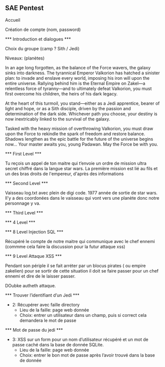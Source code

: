## SAE Pentest

Accueil

Création de compte (nom, password)

*** Introduction et dialogues ***

Choix du groupe (camp ? Sith / Jedi)

Niveaux: (planètes)


In an age long forgotten, as the balance of the Force wavers, the galaxy sinks into darkness. The tyrannical Emperor Valkorion has hatched a sinister plan: to invade and enslave every world, imposing his iron will upon the entire universe. Rallying behind him is the Eternal Empire on Zakel—a relentless force of tyranny—and to ultimately defeat Valkorion, you must first overcome his children, the heirs of his dark legacy.

At the heart of this turmoil, you stand—either as a Jedi apprentice, bearer of light and hope, or as a Sith disciple, driven by the passion and determination of the dark side. Whichever path you choose, your destiny is now inextricably linked to the survival of the galaxy.

Tasked with the heavy mission of overthrowing Valkorion, you must draw upon the Force to rekindle the spark of freedom and restore balance. Shadows lengthen as the epic battle for the future of the universe begins now… Your master awaits you, young Padawan. May the Force be with you.

*** First Level ***

Tu reçois un appel de ton maitre qui t’envoie un ordre de mission ultra secret chiffré dans la langue star wars. La première mission est lié au fils et un des bras droits de l'empereur, d'après des informations 


*** Second Level ***

Vaisseau log.txt avec plein de digi code.  1977 année de sortie de star wars. Il'y a des coordonées dans le vaisseau qui vont vers une planète donc notre personnage y va.







*** Third Level ***




*** 4 Level ***


*** 8 Level Injection SQL ***

Récupéré le compte de notre maitre qui communique avec le chef ennemi (commme cela faire la discussion pour la futur attaque xss)


*** 9 Level Attaque XSS ***

Pendant son périple il se fait arréter par un blocus pirates ( ou empire zakelien) pour se sortir de cette situation il doit se faire passer pour un chef ennemi et dire de le laisser passer. 



DOubke autheth attaque. 


*** Trouver l’identifiant d’un Jedi ***
- 2: Récupérer avec faille directory
    - Lieu de la faille: page web donnée
    - Choix: entrer un utilisateur dans un champ, puis si correct cela demandera le mot de passe

*** Mot de passe du jedi ***
- 3: XSS sur un form pour un nom d’utilisateur récupéré et un mot de passe caché dans la base de donnée SQLite.
    - Lieu de la faille: page web donnée
    - Choix: entrer le bon mot de passe après l’avoir trouvé dans la base de donnée
